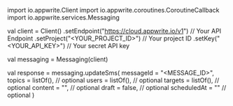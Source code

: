import io.appwrite.Client
import io.appwrite.coroutines.CoroutineCallback
import io.appwrite.services.Messaging

val client = Client()
    .setEndpoint("https://cloud.appwrite.io/v1") // Your API Endpoint
    .setProject("<YOUR_PROJECT_ID>") // Your project ID
    .setKey("<YOUR_API_KEY>") // Your secret API key

val messaging = Messaging(client)

val response = messaging.updateSms(
    messageId = "<MESSAGE_ID>",
    topics = listOf(), // optional
    users = listOf(), // optional
    targets = listOf(), // optional
    content = "<CONTENT>", // optional
    draft = false, // optional
    scheduledAt = "" // optional
)
